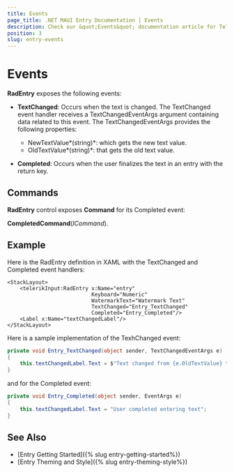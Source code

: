 ```yaml
---
title: Events
page_title: .NET MAUI Entry Documentation | Events
description: Check our &quot;Events&quot; documentation article for Telerik Entry for .NET MAUI control.
position: 3
slug: entry-events
---
```


# Events

**RadEntry** exposes the following events:

* **TextChanged**: Occurs when the text is changed. The TextChanged event handler receives a TextChangedEventArgs argument containing data related to this event. The TextChangedEventArgs provides the following properties:
	* NewTextValue*(string)*: which gets the new text value.
	* OldTextValue*(string)*: that gets the old text value.

* **Completed**: Occurs when the user finalizes the text in an entry with the return key.

## Commands

**RadEntry** control exposes **Command** for its Completed event: 

**CompletedCommand**(*ICommand*).

## Example

Here is the RadEntry definition in XAML with the TextChanged and Completed event handlers:

```XAML
<StackLayout>
    <telerikInput:RadEntry x:Name="entry"
                           Keyboard="Numeric"
                           WatermarkText="Watermark Text" 
                           TextChanged="Entry_TextChanged"
                           Completed="Entry_Completed"/>
    <Label x:Name="textChangedLabel"/>
</StackLayout>
```

Here is a sample implementation of the TexhChanged event:

```C#
private void Entry_TextChanged(object sender, TextChangedEventArgs e)
{
    this.textChangedLabel.Text = $"Text changed from {e.OldTextValue} to {e.NewTextValue}";
}
```

and for the Completed event:

```C#
private void Entry_Completed(object sender, EventArgs e)
{
    this.textChangedLabel.Text = "User completed entering text";
}
```

## See Also

- [Entry Getting Started]({% slug entry-getting-started%})
- [Entry Theming and Style]({% slug entry-theming-style%})
